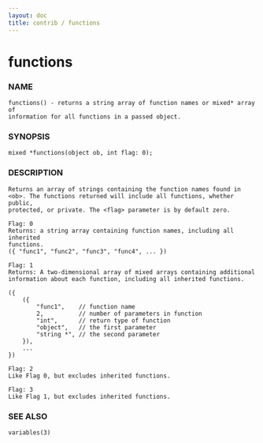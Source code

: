 ```yaml
---
layout: doc
title: contrib / functions
---
```

# functions

### NAME

    functions() - returns a string array of function names or mixed* array of
    information for all functions in a passed object.

### SYNOPSIS

    mixed *functions(object ob, int flag: 0);

### DESCRIPTION
    Returns an array of strings containing the function names found in
    <ob>. The functions returned will include all functions, whether public,
    protected, or private. The <flag> parameter is by default zero.

    Flag: 0
    Returns: a string array containing function names, including all inherited
    functions.
    ({ "func1", "func2", "func3", "func4", ... })

    Flag: 1
    Returns: A two-dimensional array of mixed arrays containing additional
    information about each function, including all inherited functions.

    ({
        ({
            "func1",    // function name
            2,          // number of parameters in function
            "int",      // return type of function
            "object",   // the first parameter
            "string *", // the second parameter
        }),
        ...
    })

    Flag: 2
    Like Flag 0, but excludes inherited functions.

    Flag: 3
    Like Flag 1, but excludes inherited functions.

### SEE ALSO

    variables(3)
